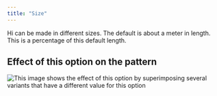 ```yaml
---
title: "Size"
---
```


Hi can be made in different sizes. The default is about a meter in length.
This is a percentage of this default length.


## Effect of this option on the pattern
![This image shows the effect of this option by superimposing several variants that have a different value for this option](hi_size_sample.svg "Effect of this option on the pattern")